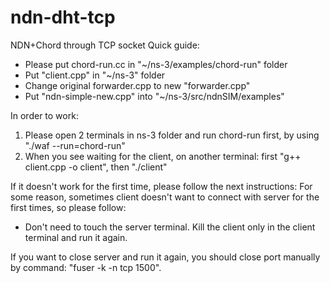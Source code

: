 # ndn-dht-tcp
NDN+Chord through TCP socket
Quick guide:
- Please put chord-run.cc in "~/ns-3/examples/chord-run" folder
- Put "client.cpp" in "~/ns-3" folder
- Change original forwarder.cpp to new "forwarder.cpp"
- Put "ndn-simple-new.cpp" into "~/ns-3/src/ndnSIM/examples"

In order to work:
1) Please open 2 terminals in ns-3 folder and run chord-run first, by using "./waf --run=chord-run"
2) When you see waiting for the client, on another terminal:
first "g++ client.cpp -o client", then "./client"

If it doesn't work for the first time, please follow the next instructions:
For some reason, sometimes client doesn't want to connect with server for the first times, so please follow:
- Don't need to touch the server terminal. Kill the client only in the client terminal and run it again. 

If you want to close server and run it again, you should close port manually by command:
"fuser -k -n tcp 1500".
